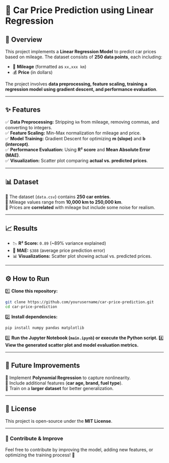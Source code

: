# 🚗 Car Price Prediction using Linear Regression

## 📌 Overview
This project implements a **Linear Regression Model** to predict car prices based on mileage. The dataset consists of **250 data points**, each including:
- 📍 **Mileage** (formatted as `xx,xxx km`)
- 💰 **Price** (in dollars)

The project involves **data preprocessing, feature scaling, training a regression model using gradient descent, and performance evaluation**.

---
## ✨ Features
✅ **Data Preprocessing:** Stripping `km` from mileage, removing commas, and converting to integers.  
✅ **Feature Scaling:** Min-Max normalization for mileage and price.  
✅ **Model Training:** Gradient Descent for optimizing **m (slope)** and **b (intercept)**.  
✅ **Performance Evaluation:** Using **R² score** and **Mean Absolute Error (MAE)**.  
✅ **Visualization:** Scatter plot comparing **actual vs. predicted prices**.  

---
## 📊 Dataset
📌 The dataset (`data.csv`) contains **250 car entries**.  
📌 Mileage values range from **10,000 km to 250,000 km**.  
📌 Prices are **correlated** with mileage but include some noise for realism.  

---
## 📈 Results
- 📉 **R² Score:** `0.89` (~89% variance explained)  
- 📏 **MAE:** `$388` (average price prediction error)  
- 📊 **Visualizations:** Scatter plot showing actual vs. predicted prices.  

---
## ⚙️ How to Run
1️⃣ **Clone this repository:**
   ```sh
   git clone https://github.com/yourusername/car-price-prediction.git
   cd car-price-prediction
   ```
2️⃣ **Install dependencies:**
   ```sh
   pip install numpy pandas matplotlib
   ```
3️⃣ **Run the Jupyter Notebook (`main.ipynb`) or execute the Python script.**
4️⃣ **View the generated scatter plot and model evaluation metrics.**

---
## 🚀 Future Improvements
🔹 Implement **Polynomial Regression** to capture nonlinearity.  
🔹 Include additional features (**car age, brand, fuel type**).  
🔹 Train on a **larger dataset** for better generalization.  

---
## 📜 License
This project is open-source under the **MIT License**.

---
### 📢 **Contribute & Improve**
Feel free to contribute by improving the model, adding new features, or optimizing the training process! 🚀

